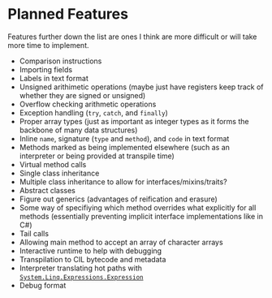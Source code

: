 # Planned Features

Features further down the list are ones I think are more difficult or will take more time to implement.

- Comparison instructions
- Importing fields
- Labels in text format
- Unsigned arithimetic operations (maybe just have registers keep track of whether they are signed or unsigned)
- Overflow checking arithmetic operations
- Exception handling (`try`, `catch`, and `finally`)
- Proper array types (just as important as integer types as it forms the backbone of many data structures)
- Inline `name`, signature (`type` and `method`), and `code` in text format
- Methods marked as being implemented elsewhere (such as an interpreter or being provided at transpile time)
- Virtual method calls
- Single class inheritance
- Multiple class inheritance to allow for interfaces/mixins/traits?
- Abstract classes
- Figure out generics (advantages of reification and erasure)
- Some way of specifiying which method overrides what explicitly for all methods (essentially preventing implicit interface implementations like in C#)
- Tail calls
- Allowing main method to accept an array of character arrays
- Interactive runtime to help with debugging
- Transpilation to CIL bytecode and metadata
- Interpreter translating hot paths with [`System.Linq.Expressions.Expression`](https://docs.microsoft.com/en-us/dotnet/api/system.linq.expressions.expression)
- Debug format
